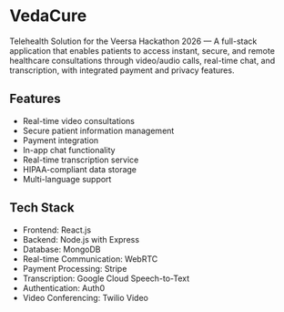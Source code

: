 # VedaCure
Telehealth Solution for the Veersa Hackathon 2026 — A full-stack application that enables patients to access instant, secure, and remote healthcare consultations through video/audio calls, real-time chat, and transcription, with integrated payment and privacy features.

## Features

- Real-time video consultations
- Secure patient information management
- Payment integration
- In-app chat functionality
- Real-time transcription service
- HIPAA-compliant data storage
- Multi-language support

## Tech Stack

- Frontend: React.js
- Backend: Node.js with Express
- Database: MongoDB 
- Real-time Communication: WebRTC
- Payment Processing: Stripe
- Transcription: Google Cloud Speech-to-Text
- Authentication: Auth0
- Video Conferencing: Twilio Video
